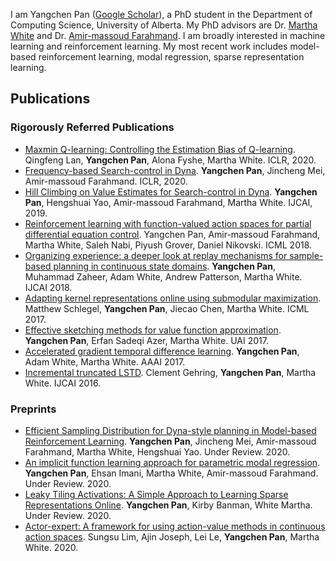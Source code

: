 I am Yangchen Pan ([Google Scholar](https://scholar.google.ca/citations?user=QyAsyYEAAAAJ&hl=en)), a PhD student in the Department of Computing Science, University of Alberta. 
My PhD advisors are Dr. [Martha White](https://webdocs.cs.ualberta.ca/~whitem/) and Dr. [Amir-massoud Farahmand](http://academic.sologen.net). 
I am broadly interested in machine learning and reinforcement learning. My most recent work includes model-based reinforcement learning, modal regression, sparse representation learning. 

## Publications

### Rigorously Referred Publications

- [Maxmin Q-learning: Controlling the Estimation Bias of Q-learning](https://openreview.net/forum?id=Bkg0u3Etwr). Qingfeng Lan, **Yangchen Pan**, Alona Fyshe, Martha White.
ICLR, 2020.
- [Frequency-based Search-control in Dyna](https://openreview.net/forum?id=B1gskyStwr). **Yangchen Pan**, Jincheng Mei, Amir-massoud Farahmand. ICLR, 2020.
- [Hill Climbing on Value Estimates for Search-control in Dyna](https://arxiv.org/abs/1906.07791). **Yangchen Pan**, Hengshuai Yao, Amir-massoud Farahmand, Martha White. IJCAI, 2019.
- [Reinforcement learning with function-valued action spaces for partial differential equation control](https://arxiv.org/abs/1806.06931). Yangchen Pan, Amir-massoud Farahmand, Martha White, Saleh Nabi, Piyush Grover, Daniel Nikovski. ICML 2018.
-	[Organizing experience: a deeper look at replay mechanisms for sample-based planning in continuous state domains](https://arxiv.org/abs/1806.04624). 
**Yangchen Pan**, Muhammad Zaheer, Adam White, Andrew Patterson, Martha White. IJCAI 2018.
- [Adapting kernel representations online using submodular maximization](http://proceedings.mlr.press/v70/schlegel17a.html). Matthew Schlegel, **Yangchen Pan**, Jiecao Chen, Martha White. ICML 2017.
- [Effective sketching methods for value function approximation](https://arxiv.org/abs/1708.01298). **Yangchen Pan**, Erfan Sadeqi Azer, Martha White. UAI 2017.
- [Accelerated gradient temporal difference learning](https://arxiv.org/abs/1611.09328). **Yangchen Pan**, Adam White, Martha White. AAAI 2017.
- [Incremental truncated LSTD](https://arxiv.org/abs/1511.08495). Clement Gehring, **Yangchen Pan**, Martha White. IJCAI 2016.

### Preprints
- [Efficient Sampling Distribution for Dyna-style planning in Model-based Reinforcement Learning](). **Yangchen Pan**, Jincheng Mei, Amir-massoud Farahmand, Martha White, Hengshuai Yao. Under Review. 2020.
- [An implicit function learning approach for parametric modal regression](https://arxiv.org/abs/2002.06195). **Yangchen Pan**, Ehsan Imani, Martha White, Amir-massoud Farahmand. Under Review. 2020.
- [Leaky Tiling Activations: A Simple Approach to Learning Sparse Representations Online](https://arxiv.org/abs/1911.08068). **Yangchen Pan**, Kirby Banman, White Martha. Under Review. 2020.
- [Actor-expert: A framework for using action-value methods in continuous action spaces](https://arxiv.org/abs/1810.09103). Sungsu Lim, Ajin Joseph, Lei Le, **Yangchen Pan**, Martha White. 2020.
